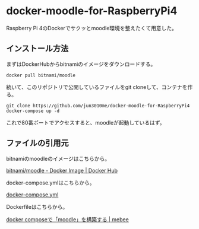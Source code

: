 # docker-moodle-for-RaspberryPi4
Raspberry Pi 4のDockerでサクッとmoodle環境を整えたくて用意した。

## インストール方法
まずはDockerHubからbitnamiのイメージをダウンロードする。

```
docker pull bitnami/moodle
```

続いて、このリポジトリで公開しているファイルをgit cloneして、コンテナを作る。
```
git clone https://github.com/jun3010me/docker-moodle-for-RaspberryPi4
docker-compose up -d
```
これで80番ポートでアクセスすると、moodleが起動しているはず。

## ファイルの引用元
bitnamiのmoodleのイメージはこちらから。

[bitnami/moodle - Docker Image | Docker Hub](https://hub.docker.com/r/bitnami/moodle)

docker-compose.ymlはこちらから。

[docker-compose.yml](https://raw.githubusercontent.com/bitnami/containers/main/bitnami/moodle/docker-compose.yml)

Dockerfileはこちらから。

[docker composeで「moodle」を構築する | mebee](https://mebee.info/2021/05/07/post-33655/)
